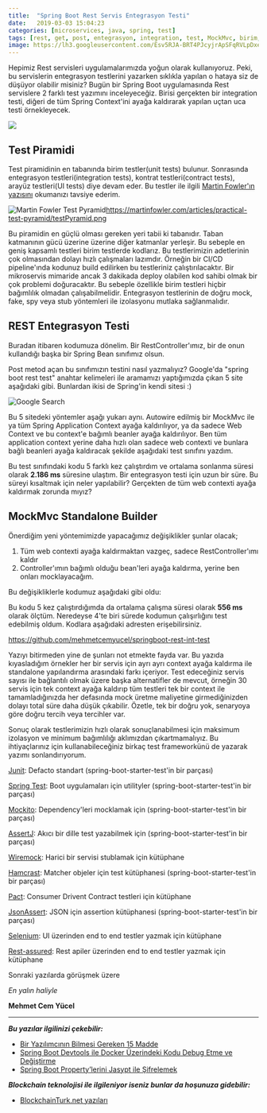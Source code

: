 ```yaml
---
title:  "Spring Boot Rest Servis Entegrasyon Testi"
date:   2019-03-03 15:04:23
categories: [microservices, java, spring, test]
tags: [rest, get, post, entegrasyon, integration, test, MockMvc, birim, unit, Service, Microservice, Mikroservis,  Nedir, Türkçe, Örnek, example, Nasıl, Mehmet Cem Yücel, Mehmet, Cem, Yücel, Yucel,]
image: https://lh3.googleusercontent.com/Esv5RJA-BRT4PJcyjrApSFqRVLpDxef7CAd5oEgVEZao785R8GKuG-NKbQduwGCms0_RitOF_s8=s150
---
```


Hepimiz Rest servisleri uygulamalarımızda yoğun olarak kullanıyoruz. Peki, bu servislerin entegrasyon testlerini yazarken sıklıkla yapılan o hataya siz de düşüyor olabilir misiniz? Bugün bir Spring Boot uygulamasında Rest servislere 2 farklı test yazımını inceleyeceğiz. Birisi gerçekten bir integration testi, diğeri de tüm Spring Context'ini ayağa kaldırarak yapılan uçtan uca testi örnekleyecek.

![
](https://lh3.googleusercontent.com/Esv5RJA-BRT4PJcyjrApSFqRVLpDxef7CAd5oEgVEZao785R8GKuG-NKbQduwGCms0_RitOF_s8=s800 "Darth Vader")

## Test Piramidi
Test piramidinin en tabanında birim testler(unit tests) bulunur. Sonrasında entegrasyon testleri(integration tests), kontrat testleri(contract tests), arayüz testleri(UI tests) diye devam eder. Bu testler ile ilgili [Martin Fowler'ın yazısını](https://martinfowler.com/articles/practical-test-pyramid.html) okumanızı tavsiye ederim. 


![Martin Fowler Test Pyramid](https://martinfowler.com/articles/practical-test-pyramid/testPyramid.png)https://martinfowler.com/articles/practical-test-pyramid/testPyramid.png

Bu piramidin en güçlü olması gereken yeri tabii ki tabanıdır. Taban katmanının gücü üzerine üzerine diğer katmanlar yerleşir. Bu sebeple en geniş kapsamlı testleri birim testlerde kodlarız. Bu testlerimizin adetlerinin çok olmasından dolayı hızlı çalışmaları lazımdır. Örneğin bir CI/CD pipeline'ında kodunuz build edilirken bu testleriniz çalıştırılacaktır. Bir mikroservis mimaride ancak 3 dakikada deploy olabilen kod sahibi olmak bir çok problemi doğuracaktır. Bu sebeple özellikle birim testleri hiçbir bağımlılık olmadan çalışabilmelidir. Entegrasyon testlerinin de doğru mock, fake, spy veya stub yöntemleri ile izolasyonu mutlaka sağlanmalıdır.

## REST Entegrasyon Testi

Buradan itibaren kodumuza dönelim. Bir RestController'ımız, bir de onun kullandığı başka bir Spring Bean sınıfımız olsun.

<script src="https://gist.github.com/mehmetcemyucel/105429985b5cb00c9f73ad37c414698e.js"></script>

<script src="https://gist.github.com/mehmetcemyucel/606444790323514dea3e6bf7ea3ce6f5.js"></script>

Post metod açan bu sınıfımızın testini nasıl yazmalıyız? Google'da "spring boot rest test" anahtar kelimeleri ile aramamızı yaptığımızda çıkan 5 site aşağıdaki gibi. Bunlardan ikisi de Spring'in kendi sitesi :)

![Google Search](https://lh3.googleusercontent.com/dstgHKOQQXWRTHdU7F0zOvOu-EYR1NnNkkk7Va6L4d_lD228VhHM8bxtp77h4cuZkVRxiXxpOLQ=s800 "Google")

Bu 5 sitedeki yöntemler aşağı yukarı aynı. Autowire edilmiş bir MockMvc ile ya tüm Spring Application Context ayağa kaldırılıyor, ya da sadece Web Context ve bu context'e bağımlı beanler ayağa kaldırılıyor. Ben tüm application context yerine daha hızlı olan sadece web contexti ve bunlara bağlı beanleri ayağa kaldıracak şekilde aşağıdaki test sınıfını yazdım.

<script src="https://gist.github.com/mehmetcemyucel/f27a5321efec9371fce5bf7e80b562a2.js"></script>

Bu test sınıfındaki kodu 5 farklı kez çalıştırdım ve ortalama sonlanma süresi olarak **2.186 ms** süresine ulaştım. Bir entegrasyon testi için uzun bir süre. Bu süreyi kısaltmak için neler yapılabilir? Gerçekten de tüm web contexti ayağa kaldırmak zorunda mıyız?

## MockMvc Standalone Builder
Önerdiğim yeni yöntemimizde yapacağımız değişiklikler şunlar olacak;
1. Tüm web contexti ayağa kaldırmaktan vazgeç, sadece RestController'ımı kaldır
2. Controller'ımın bağımlı olduğu bean'leri ayağa kaldırma, yerine ben onları mocklayacağım.

Bu değişikliklerle kodumuz aşağıdaki gibi oldu:

<script src="https://gist.github.com/mehmetcemyucel/4cd1ddd05562b916e0c38ceed1eb6dbd.js"></script>

Bu kodu 5 kez çalıştırdığımda da ortalama çalışma süresi olarak **556 ms** olarak ölçtüm. Neredeyse 4'te biri sürede kodumun çalışırlığını test edebilmiş oldum. Kodlara aşağıdaki adresten erişebilirsiniz.

https://github.com/mehmetcemyucel/springboot-rest-int-test

Yazıyı bitirmeden yine de şunları not etmekte fayda var. Bu yazıda kıyasladığım örnekler her bir servis için ayrı ayrı context ayağa kaldırma ile standalone yapılandırma arasındaki farkı içeriyor. Test edeceğiniz servis sayısı ile bağlantılı olmak üzere başka alternatifler de mevcut, örneğin 30 servis için tek context ayağa kaldırıp tüm testleri tek bir context ile tamamladığınızda her defasında mock üretme maliyetine girmediğinizden dolayı total süre daha düşük çıkabilir. Özetle, tek bir doğru yok, senaryoya göre doğru tercih veya tercihler var.

Sonuç olarak testlerimizin hızlı olarak sonuçlanabilmesi için maksimum izolasyon ve minimum bağımlılığı aklımızdan çıkartmamalıyız. Bu ihtiyaçlarınız için kullanabileceğiniz birkaç test frameworkünü de yazarak yazımı sonlandırıyorum.

[Junit](http://junit.org/):  Defacto standart (spring-boot-starter-test'in bir parçası)

[Spring Test](https://docs.spring.io/spring/docs/5.1.5.RELEASE/spring-framework-reference/testing.html#integration-testing):  Boot uygulamaları için utilityler (spring-boot-starter-test'in bir parçası)

[Mockito](http://mockito.org/): Dependency'leri mocklamak için (spring-boot-starter-test'in bir parçası)

[AssertJ](https://joel-costigliola.github.io/assertj/): Akıcı bir dille test yazabilmek için (spring-boot-starter-test'in bir parçası)

[Wiremock](http://wiremock.org/):  Harici bir servisi stublamak için kütüphane

[Hamcrast](http://hamcrest.org/JavaHamcrest/): Matcher objeler için test kütüphanesi (spring-boot-starter-test'in bir parçası)

[Pact](https://docs.pact.io/): Consumer Drivent Contract testleri için kütüphane

[JsonAssert](https://github.com/skyscreamer/JSONassert): JSON için assertion kütüphanesi (spring-boot-starter-test'in bir parçası)

[Selenium](http://docs.seleniumhq.org/):  UI üzerinden end to end testler yazmak için kütüphane

[Rest-assured](https://github.com/rest-assured/rest-assured): Rest apiler üzerinden end to end testler yazmak için kütüphane

Sonraki yazılarda görüşmek üzere

*En yalın haliyle*

**Mehmet Cem Yücel**

--- 

**_Bu yazılar ilgilinizi çekebilir:_**

 - [Bir Yazılımcının Bilmesi Gereken 15 Madde](https://www.mehmetcemyucel.com/2019/bir-yazilimcinin-bilmesi-gereken-15-madde/)
 - [Spring Boot Devtools ile Docker Üzerindeki Kodu Debug Etme ve Değiştirme](https://www.mehmetcemyucel.com/2019/spring-boot-devtools-ile-docker-uzerindeki-kodu-debug-etme-ve-degistirme/)
 - [Spring Boot Property’lerini Jasypt ile Şifrelemek](https://www.mehmetcemyucel.com/2019/spring-boot-propertylerini-jasypt-ile-sifrelemek/)

**_Blockchain teknolojisi ile ilgileniyor iseniz bunlar da hoşunuza gidebilir:_**

 - [BlockchainTurk.net yazıları](https://www.mehmetcemyucel.com/categories/#blockchain)

